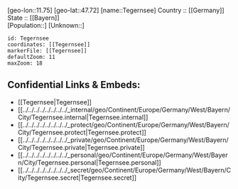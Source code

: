 ﻿---
location: [47.72,11.75] 
mapzoom: [7,12] 
mapmarker: city 
type: City
tags:
- geo/City


SpocWebEntityId: 34791
isDeleted: false
confidential: public

---
[geo-lon::11.75] 
[geo-lat::47.72] 
[name::Tegernsee] 
Country :: [[Germany]]  
State :: [[Bayern]]  
[Population::] 
[Unknown::] 


```leaflet
id: Tegernsee
coordinates: [[Tegernsee]] 
markerFile: [[Tegernsee]] 
defaultZoom: 11 
maxZoom: 18
```


## Confidential Links & Embeds: 
- [[Tegernsee|Tegernsee]]  
- [[../../../../../../../../_internal/geo/Continent/Europe/Germany/West/Bayern/City/Tegernsee.internal|Tegernsee.internal]] 
- [[../../../../../../../../_protect/geo/Continent/Europe/Germany/West/Bayern/City/Tegernsee.protect|Tegernsee.protect]] 
- [[../../../../../../../../_private/geo/Continent/Europe/Germany/West/Bayern/City/Tegernsee.private|Tegernsee.private]] 
- [[../../../../../../../../_personal/geo/Continent/Europe/Germany/West/Bayern/City/Tegernsee.personal|Tegernsee.personal]] 
- [[../../../../../../../../_secret/geo/Continent/Europe/Germany/West/Bayern/City/Tegernsee.secret|Tegernsee.secret]] 
